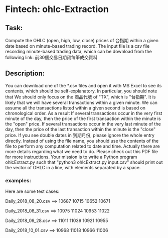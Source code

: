 # Fintech: ohlc-Extraction
## Task: 
Compute the OHLC (open, high, low, close) prices of 台指期 within a given date based on minute-based trading record. The input file is a csv file recording minute-based trading data, which can be download from the following link:
前30個交易日期貨每筆成交資料

## Description:
You can download one of the *.csv files and open it with MS Excel to see its contents, which should be self-explanatory. In particular, you should note that
We should only focus on the 商品代號 of "TX", which is "台指期".
It is likely that we will have several transactions within a given minute. We can assume all the transactions listed within a given second is based on chronological order. As a result
If several transactions occur in the very first minute of the day, then the price of the first transaction within the minute is the "open" price.
If several transactions occur in the very last minute of the day, then the price of the last transaction within the minute is the "close" price.
If you see double dates in 到期月份, please ignore the whole entry directly.
Instead of using the file name, you should use the contents of the file to perform any computation related to date and time.
Actually there are more details regarding what we need to do. Please check out this PDF file for more instructions.
Your mission is to write a Python program ohlcExtract.py such that "python3 ohlcExtract.py input.csv" should print out the vector of OHLC in a line, with elements separated by a space.


### examples:
Here are some test cases:

Daily_2018_08_20.csv ==> 10687 10715 10652 10671

Daily_2018_08_31.csv ==> 10975 11024 10953 11022

Daily_2018_09_28.csv ==> 11011 11039 10921 10955

Daily_2018_10_01.csv ==> 10968 11018 10966 11006
